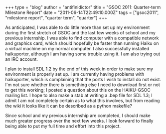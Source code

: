 +++
type = "blog"
author = "antifinidictor"
title = "GSOC 2011: Quarter-term Milestone Report"
date = "2011-06-14T22:49:10.000Z"
tags = ["gsoc2011", "milestone report", "quarter term", "quarter"]
+++

As anticipated, I was able to do little more than set up my environment during the first stretch of GSOC and the last few weeks of school and my previous internship.  I was able to find computer with a compatible network and graphics card, which should hopefully be faster than running Haiku on a virtual machine on my normal computer.  I also successfully installed haikuporter, although I am having some trouble using it.  I am also trying out an IRC account.

I plan to install SDL 1.2 by the end of this week in order to make sure my environment is properly set up.  I am currently having problems with haikuporter, which is complaining that the ports I wish to install do not exist.  I'm not sure whether there is something else I need to download first or not to get this working; I posted a question about this on the HAIKU-GSOC mailing list.  I hope to also make a stab at writing a .bep file for SDL 1.3; I admit I am not completely certain as to what this involves, but from reading the wiki it looks like it can be described as a python makefile?

Since school and my previous internship are completed, I should make much greater progress over the next few weeks.  I look forward to finally being able to put my full time and effort into this project.